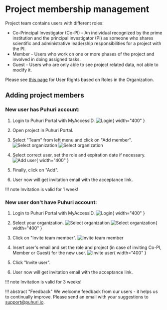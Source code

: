 # Project membership management


Project team contains users with different roles:

- Co-Principal Investigator (Co-PI) - An individual recognized by the prime institution and the principal investigator (PI) as someone who shares scientific and administrative leadership responsibilities for a project with the PI.
- Member - Users who work on one or more phases of the project and involved in doing assigned tasks.
- Guest - Users who are only able to see project related data, not able to modify it.

Please see [this page](https://puhuri.neic.no/user_guides/user_roles/) for User Rights based on Roles in the Organization.

## Adding project members

### New user has Puhuri account:

1. Login to Puhuri Portal with MyAccessID.
   ![Login](../../assets/Login.PNG){ width="400" }

2. Open project in Puhuri Portal.
3. Select "Team" from left menu and click on "Add member".
   ![Select organization](../../assets/Team.PNG)
   ![Select organization](../../assets/Add%20member.PNG)

4. Select correct user, set the role and expiration date if necessary.
   ![Add user](../../assets/shared_portal_add_member.PNG){ width="400" }

5. Finally, click on "Add".
6. User now will get invitation email with the acceptance link.

!!! note
    Invitation is valid for 1 week!

### New user don't have Puhuri account:

1. Login to Puhuri Portal with MyAccessID.
   ![Login](../../assets/Login.PNG){ width="400" }

2. Select your organization.
   ![Select organization](../../assets/Select%20workspace.PNG)
   ![Select organization](../../assets/Select%20workspace_1.PNG){ width="400" }

3. Click on "Invite team member". 
   ![Invite team member](../../assets/Organization%20overview.PNG)

4. Insert user's email and set the role and project (in case of inviting Co-PI, Member or Guest) for the new user.
   ![Invite user](../../assets/shared_portal_user_invite.PNG){ width="400" }

5. Click "Invite user".
6. User now will get invitation email with the acceptance link.

!!! note
    Invitation is valid for 3 weeks!
    
    
!!! abstract "Feedback"
    We welcome feedback from our users - it helps us to continually improve. Please send an email with your suggestions to [support@puhuri.io](mailto:support@puhuri.io).

